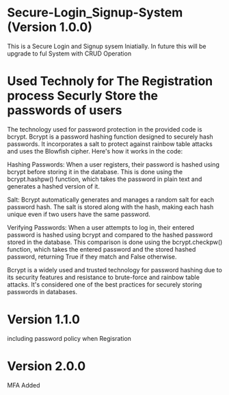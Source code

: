 # Secure-Login_Signup-System (Version 1.0.0)
 This is a Secure Login and Signup sysem Iniatially. In future this will be upgrade to ful System with CRUD Operation


# Used Technoly for The Registration process Securly Store the passwords of users

The technology used for password protection in the provided code is bcrypt. Bcrypt is a password hashing function designed to securely hash passwords. It incorporates a salt to protect against rainbow table attacks and uses the Blowfish cipher. Here's how it works in the code:

Hashing Passwords: When a user registers, their password is hashed using bcrypt before storing it in the database. This is done using the bcrypt.hashpw() function, which takes the password in plain text and generates a hashed version of it.

Salt: Bcrypt automatically generates and manages a random salt for each password hash. The salt is stored along with the hash, making each hash unique even if two users have the same password.

Verifying Passwords: When a user attempts to log in, their entered password is hashed using bcrypt and compared to the hashed password stored in the database. This comparison is done using the bcrypt.checkpw() function, which takes the entered password and the stored hashed password, returning True if they match and False otherwise.

Bcrypt is a widely used and trusted technology for password hashing due to its security features and resistance to brute-force and rainbow table attacks. It's considered one of the best practices for securely storing passwords in databases.


# Version 1.1.0

including password policy when Regisration

# Version 2.0.0

MFA Added